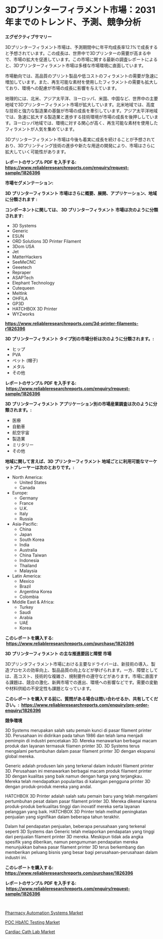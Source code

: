 <p><h1>3Dプリンターフィラメント市場：2031年までのトレンド、予測、競争分析</h1></p><p><strong>エグゼクティブサマリー</strong></p>
<p><p>3Dプリンターフィラメント市場は、予測期間中に年平均成長率12.1%で成長すると予想されています。この成長は、世界中で3Dプリンターの需要が高まる中で、市場の拡大を促進しています。この市場に関する最新の調査レポートによると、3Dプリンターフィラメント市場は多様な市場環境に直面しています。</p><p>市場動向では、高品質のプリント製品や低コストのフィラメントの需要が急速に増加しています。また、再生可能な素材を使用したフィラメントの需要も拡大しており、環境への配慮が市場の成長に影響を与えています。</p><p>地理的には、北米、アジア太平洋、ヨーロッパ、米国、中国など、世界中の主要地域で3Dプリンターフィラメント市場が拡大しています。北米地域では、高度な技術と強力な製造業の基盤が市場の成長を牽引しています。アジア太平洋地域では、急速に拡大する製造業と進歩する技術環境が市場の成長を後押ししています。ヨーロッパ地域では、環境に対する関心が高く、再生可能な素材を使用したフィラメントが人気を集めています。</p><p>3Dプリンターフィラメント市場は今後も着実に成長を続けることが予想されており、3Dプリンティング技術の進歩や新たな用途の開発により、市場はさらに拡大していく可能性があります。</p></p>
<p><strong>レポートのサンプル PDF を入手する: <a href="https://www.reliableresearchreports.com/enquiry/request-sample/1826396">https://www.reliableresearchreports.com/enquiry/request-sample/1826396</a></strong></p>
<p><strong>市場セグメンテーション:</strong></p>
<p><strong> 3D プリンターフィラメント 市場はさらに概要、展開、アプリケーション、地域に分類されます :</strong></p>
<p><strong>コンポーネントに関しては、 3D プリンターフィラメント 市場は次のように分類されます: &nbsp;</strong></p>
<p><ul><li>3D Systems</li><li>Generic</li><li>ESUN</li><li>ORD Solutions 3D Printer Filament</li><li>3Dom USA</li><li>Jet</li><li>MatterHackers</li><li>SeeMeCNC</li><li>Geeetech</li><li>Repraper</li><li>ASAPTech</li><li>Elephant Technology</li><li>Cutequeen</li><li>MeltInk</li><li>OHFILA</li><li>GP3D</li><li>HATCHBOX 3D Printer</li><li>WYZworks</li></ul></p>
<p><strong><a href="https://www.reliableresearchreports.com/3d-printer-filaments-r1826396">https://www.reliableresearchreports.com/3d-printer-filaments-r1826396</a></strong></p>
<p><strong> 3D プリンターフィラメント タイプ別の市場分析は次のように分類されます。:</strong></p>
<p><ul><li>ヒップ</li><li>PVA</li><li>ペット (帽子)</li><li>メタル</li><li>その他</li></ul></p>
<p><strong>レポートのサンプル PDF を入手する: &nbsp;<a href="https://www.reliableresearchreports.com/enquiry/request-sample/1826396">https://www.reliableresearchreports.com/enquiry/request-sample/1826396</a></strong></p>
<p><strong> 3D プリンターフィラメント アプリケーション別の市場産業調査は次のように分類されます。:</strong></p>
<p><ul><li>医療</li><li>自動車</li><li>航空宇宙</li><li>製造業</li><li>ミリタリー</li><li>その他</li></ul></p>
<p><strong>地域に関して言えば、3D プリンターフィラメント 地域ごとに利用可能なマーケットプレーヤーは次のとおりです。:</strong></p>
<p><ul>
    <li>
        North America:
        <ul>
            <li>United States</li>
            <li>Canada</li>
        </ul>
    </li>
    <li>
        Europe:
        <ul>
            <li>Germany</li>
            <li>France</li>
            <li>U.K.</li>
            <li>Italy</li>
            <li>Russia</li>
        </ul>
    </li>
    <li>
        Asia-Pacific:
        <ul>
            <li>China</li>
            <li>Japan</li>
            <li>South Korea</li>
            <li>India</li>
            <li>Australia</li>
            <li>China Taiwan</li>
            <li>Indonesia</li>
            <li>Thailand</li>
            <li>Malaysia</li>
        </ul>
    </li>
    <li>
        Latin America:
        <ul>
            <li>Mexico</li>
            <li>Brazil</li>
            <li>Argentina Korea</li>
            <li>Colombia</li>
        </ul>
    </li>
    <li>
        Middle East & Africa:
        <ul>
            <li>Turkey</li>
            <li>Saudi</li>
            <li>Arabia</li>
            <li>UAE</li>
            <li>Korea</li>
        </ul>
    </li>
    </ul></p>
<p><strong>このレポートを購入する: &nbsp;<a href="https://www.reliableresearchreports.com/purchase/1826396">https://www.reliableresearchreports.com/purchase/1826396</a></strong></p>
<p><strong>3D プリンターフィラメント の主な推進要因と障壁 市場</strong></p>
<p><p>3Dプリンタフィラメント市場における主要なドライバーは、新技術の導入、製造プロセスの効率向上、製品品質の向上などが挙げられます。一方、障壁としては、高コスト、技術的な複雑さ、規制要件の遵守などがあります。市場に直面する課題は、競合の激化、新興市場での進出、環境への影響などです。需要の変動や材料供給の不安定性も課題となっています。</p></p>
<p><strong>このレポートを購入する前に、質問がある場合は問い合わせるか、共有してください。:&nbsp; <a href="https://www.reliableresearchreports.com/enquiry/pre-order-enquiry/1826396">https://www.reliableresearchreports.com/enquiry/pre-order-enquiry/1826396</a></strong></p>
<p><strong>競争環境</strong></p>
<p><p>3D Systems merupakan salah satu pemain kunci di pasar filament printer 3D. Perusahaan ini didirikan pada tahun 1986 dan telah lama menjadi pemimpin di industri pencetakan 3D. Mereka menawarkan berbagai macam produk dan layanan termasuk filamen printer 3D. 3D Systems terus mengalami pertumbuhan dalam pasar filament printer 3D dengan ekspansi global mereka.</p><p>Generic adalah produsen lain yang terkenal dalam industri filament printer 3D. Perusahaan ini menawarkan berbagai macam produk filament printer 3D dengan kualitas yang baik namun dengan harga yang terjangkau. Mereka telah mendapatkan popularitas di kalangan pengguna printer 3D dengan produk-produk mereka yang andal.</p><p>HATCHBOX 3D Printer adalah salah satu pemain baru yang telah mengalami pertumbuhan pesat dalam pasar filament printer 3D. Mereka dikenal karena produk-produk berkualitas tinggi dan inovatif mereka serta layanan pelanggan yang baik. HATCHBOX 3D Printer telah melihat peningkatan penjualan yang signifikan dalam beberapa tahun terakhir.</p><p>Dalam hal pendapatan penjualan, beberapa perusahaan yang terkenal seperti 3D Systems dan Generic telah melaporkan pendapatan yang tinggi dari penjualan filament printer 3D mereka. Meskipun tidak ada angka spesifik yang diberikan, namun pengumuman pendapatan mereka menunjukkan bahwa pasar filament printer 3D terus berkembang dan memberikan peluang bisnis yang besar bagi perusahaan-perusahaan dalam industri ini.</p></p>
<p><strong>このレポートを購入する: &nbsp; <a href="https://www.reliableresearchreports.com/purchase/1826396">https://www.reliableresearchreports.com/purchase/1826396</a></strong></p>
<p><strong>レポートのサンプル PDF を入手する: &nbsp;<a href="https://www.reliableresearchreports.com/enquiry/request-sample/1826396">https://www.reliableresearchreports.com/enquiry/request-sample/1826396</a></strong><strong></strong></p>
<p>&nbsp;</p>
<p><p><a href="https://pretty-mail-caf.notion.site/Pharmacy-Automation-Systems-Market-Analysis-Its-CAGR-Market-Segmentation-and-Global-Industry-Overv-f8983451a85a4acfb4511bc488630f5c">Pharmacy Automation Systems Market</a></p><p><a href="https://full-wildebeest-80b.notion.site/POC-HbA1C-Testing-Market-The-Key-To-Successful-Business-Strategy-Forecast-Till-2031-fb91ade6fc3a4dbb9d8f9fa9d1eaf68d">POC HbA1C Testing Market</a></p><p><a href="https://flame-sidecar-702.notion.site/Decoding-Cardiac-Cath-Lab-Market-Metrics-Market-Share-Trends-and-Growth-Patterns-0bf5ef9b309944e8b313729f7bb1938c">Cardiac Cath Lab Market</a></p></p>